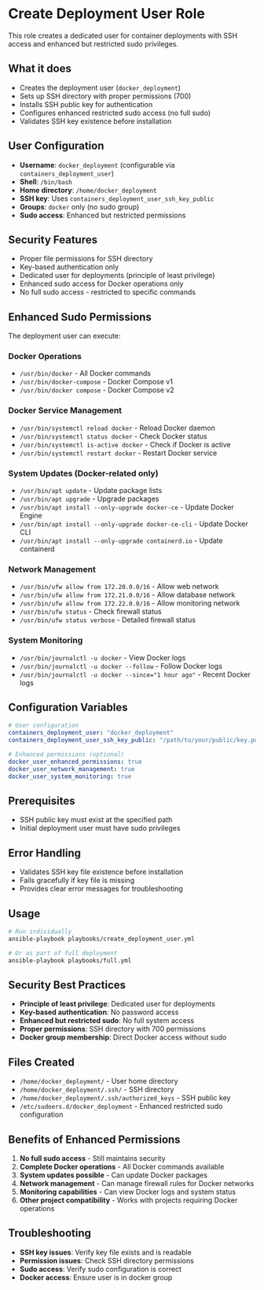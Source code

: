 # Create Deployment User Role

This role creates a dedicated user for container deployments with SSH access and enhanced but restricted sudo privileges.

## What it does

- Creates the deployment user (`docker_deployment`)
- Sets up SSH directory with proper permissions (700)
- Installs SSH public key for authentication
- Configures enhanced restricted sudo access (no full sudo)
- Validates SSH key existence before installation

## User Configuration

- **Username**: `docker_deployment` (configurable via `containers_deployment_user`)
- **Shell**: `/bin/bash`
- **Home directory**: `/home/docker_deployment`
- **SSH key**: Uses `containers_deployment_user_ssh_key_public`
- **Groups**: `docker` only (no sudo group)
- **Sudo access**: Enhanced but restricted permissions

## Security Features

- Proper file permissions for SSH directory
- Key-based authentication only
- Dedicated user for deployments (principle of least privilege)
- Enhanced sudo access for Docker operations only
- No full sudo access - restricted to specific commands

## Enhanced Sudo Permissions

The deployment user can execute:

### Docker Operations

- `/usr/bin/docker` - All Docker commands
- `/usr/bin/docker-compose` - Docker Compose v1
- `/usr/bin/docker compose` - Docker Compose v2

### Docker Service Management

- `/usr/bin/systemctl reload docker` - Reload Docker daemon
- `/usr/bin/systemctl status docker` - Check Docker status
- `/usr/bin/systemctl is-active docker` - Check if Docker is active
- `/usr/bin/systemctl restart docker` - Restart Docker service

### System Updates (Docker-related only)

- `/usr/bin/apt update` - Update package lists
- `/usr/bin/apt upgrade` - Upgrade packages
- `/usr/bin/apt install --only-upgrade docker-ce` - Update Docker Engine
- `/usr/bin/apt install --only-upgrade docker-ce-cli` - Update Docker CLI
- `/usr/bin/apt install --only-upgrade containerd.io` - Update containerd

### Network Management

- `/usr/bin/ufw allow from 172.20.0.0/16` - Allow web network
- `/usr/bin/ufw allow from 172.21.0.0/16` - Allow database network
- `/usr/bin/ufw allow from 172.22.0.0/16` - Allow monitoring network
- `/usr/bin/ufw status` - Check firewall status
- `/usr/bin/ufw status verbose` - Detailed firewall status

### System Monitoring

- `/usr/bin/journalctl -u docker` - View Docker logs
- `/usr/bin/journalctl -u docker --follow` - Follow Docker logs
- `/usr/bin/journalctl -u docker --since="1 hour ago"` - Recent Docker logs

## Configuration Variables

```yaml
# User configuration
containers_deployment_user: "docker_deployment"
containers_deployment_user_ssh_key_public: "/path/to/your/public/key.pub"

# Enhanced permissions (optional)
docker_user_enhanced_permissions: true
docker_user_network_management: true
docker_user_system_monitoring: true
```

## Prerequisites

- SSH public key must exist at the specified path
- Initial deployment user must have sudo privileges

## Error Handling

- Validates SSH key file existence before installation
- Fails gracefully if key file is missing
- Provides clear error messages for troubleshooting

## Usage

```bash
# Run individually
ansible-playbook playbooks/create_deployment_user.yml

# Or as part of full deployment
ansible-playbook playbooks/full.yml
```

## Security Best Practices

- **Principle of least privilege**: Dedicated user for deployments
- **Key-based authentication**: No password access
- **Enhanced but restricted sudo**: No full system access
- **Proper permissions**: SSH directory with 700 permissions
- **Docker group membership**: Direct Docker access without sudo

## Files Created

- `/home/docker_deployment/` - User home directory
- `/home/docker_deployment/.ssh/` - SSH directory
- `/home/docker_deployment/.ssh/authorized_keys` - SSH public key
- `/etc/sudoers.d/docker_deployment` - Enhanced restricted sudo configuration

## Benefits of Enhanced Permissions

1. **No full sudo access** - Still maintains security
2. **Complete Docker operations** - All Docker commands available
3. **System updates possible** - Can update Docker packages
4. **Network management** - Can manage firewall rules for Docker networks
5. **Monitoring capabilities** - Can view Docker logs and system status
6. **Other project compatibility** - Works with projects requiring Docker operations

## Troubleshooting

- **SSH key issues**: Verify key file exists and is readable
- **Permission issues**: Check SSH directory permissions
- **Sudo access**: Verify sudo configuration is correct
- **Docker access**: Ensure user is in docker group
